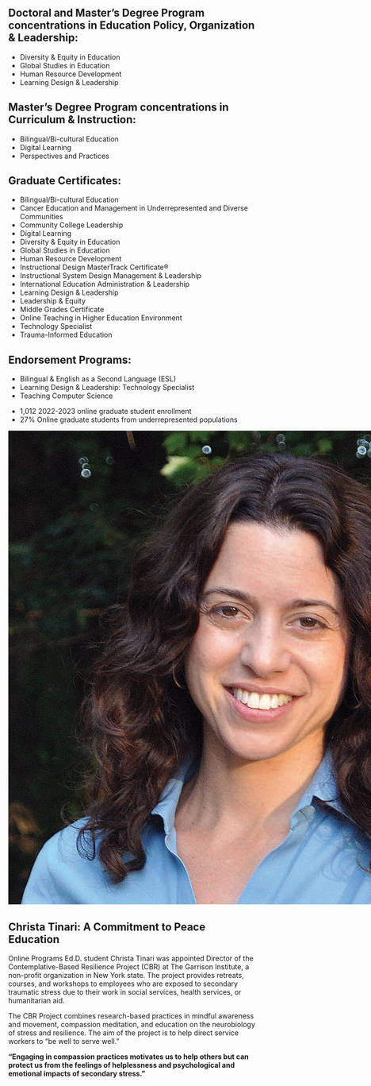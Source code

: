 ﻿---
layout: article.liquid
pageTitle: Online Programs
url: online_programs
---
<div class="program">
<div>

## Doctoral and Master’s Degree Program concentrations in Education Policy, Organization & Leadership:
* Diversity & Equity in Education
* Global Studies in Education
* Human Resource Development
* Learning Design & Leadership

## Master’s Degree Program concentrations in Curriculum & Instruction:
* Bilingual/Bi-cultural Education
* Digital Learning
* Perspectives and Practices

## Graduate Certificates:
* Bilingual/Bi-cultural Education
* Cancer Education and Management in Underrepresented and Diverse Communities
* Community College Leadership
* Digital Learning
* Diversity & Equity in Education
* Global Studies in Education
* Human Resource Development
* Instructional Design MasterTrack Certificate®
* Instructional System Design Management & Leadership
* International Education Administration & Leadership
* Learning Design & Leadership
* Leadership & Equity
* Middle Grades Certificate
* Online Teaching in Higher Education Environment
* Technology Specialist
* Trauma-Informed Education

## Endorsement Programs:
* Bilingual & English as a Second Language (ESL)
* Learning Design & Leadership: Technology Specialist
* Teaching Computer Science

</div>
<div>
<ul class="stats no-bullets" style="display: block;">
<li><span>1,012</span> 2022-2023 online graduate student enrollment</li>
<li><span>27%</span> Online graduate students from underrepresented populations</li>
</ul>
</div>
</div>

<il-image-feature class="il-theme-gray">
<img slot="image" src="/img/12/christa.jpg" style="max-width: initial;">

## Christa Tinari: A Commitment to Peace Education

Online Programs Ed.D. student Christa Tinari was appointed Director of the Contemplative-Based Resilience Project (CBR) at The Garrison Institute, a non-profit organization in New York state. The project provides retreats, courses, and workshops to employees who are exposed to secondary traumatic stress due to their work in social services, health services, or humanitarian aid.

The CBR Project combines research-based practices in mindful awareness and movement, compassion meditation, and education on the neurobiology of stress and resilience. The aim of the project is to help direct service workers to “be well to serve well.”

**“Engaging in compassion practices motivates us to help others but can protect us from the feelings of helplessness and psychological and emotional impacts of secondary stress.”**
</il-image-feature>

